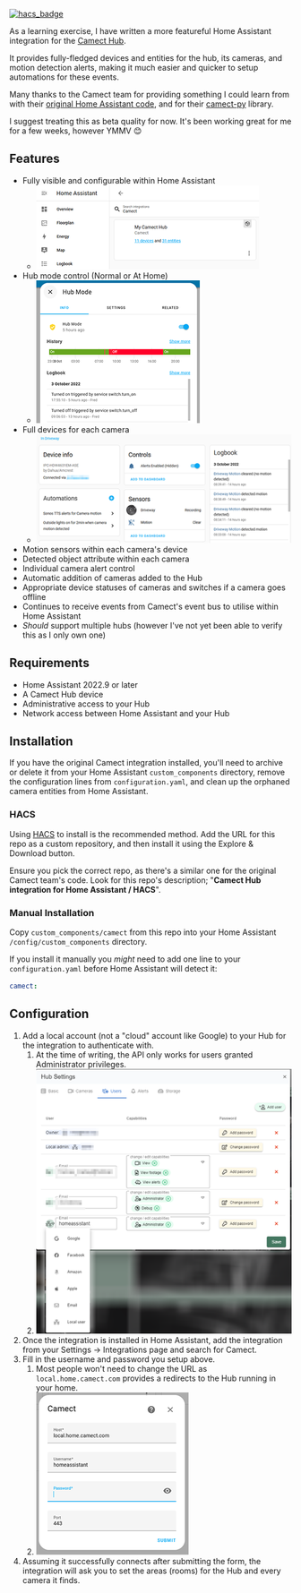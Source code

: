 [![hacs_badge](https://img.shields.io/badge/HACS-Custom-41BDF5.svg?style=for-the-badge)](https://github.com/hacs/integration)

As a learning exercise, I have written a more featureful Home Assistant integration for the [Camect Hub](https://camect.com/).

It provides fully-fledged devices and entities for the hub, its cameras, and motion detection alerts, making it much easier and quicker to setup automations for these events.

Many thanks to the Camect team for providing something I could learn from with their [original Home Assistant code](https://github.com/camect/home-assistant-integration), and for their [camect-py](https://github.com/camect/camect-py) library.

I suggest treating this as beta quality for now. It's been working great for me for a few weeks, however YMMV 😊

## Features ##
- Fully visible and configurable within Home Assistant
  - ![HA Integrations](https://github.com/Fr3d/camect-ha/blob/main/.images/ha_integrations.png?raw=true)
- Hub mode control (Normal or At Home)
  - ![Hub mode](https://github.com/Fr3d/camect-ha/blob/main/.images/ha_hub_mode.png?raw=true)
- Full devices for each camera
  - ![Camera device](https://github.com/Fr3d/camect-ha/blob/main/.images/ha_camera_device.png?raw=true)
- Motion sensors within each camera's device
- Detected object attribute within each camera
- Individual camera alert control
- Automatic addition of cameras added to the Hub
- Appropriate device statuses of cameras and switches if a camera goes offline
- Continues to receive events from Camect's event bus to utilise within Home Assistant
- *Should* support multiple hubs (however I've not yet been able to verify this as I only own one)

## Requirements ##
- Home Assistant 2022.9 or later
- A Camect Hub device
- Administrative access to your Hub
- Network access between Home Assistant and your Hub

## Installation ##
If you have the original Camect integration installed, you'll need to archive or delete it from your Home Assistant `custom_components` directory, remove the configuration lines from `configuration.yaml`, and clean up the orphaned camera entities from Home Assistant.

### HACS ###
Using [HACS](https://hacs.xyz/) to install is the recommended method. Add the URL for this repo as a custom repository, and then install it using the Explore & Download button.

Ensure you pick the correct repo, as there's a similar one for the original Camect team's code. Look for this repo's description; "**Camect Hub integration for Home Assistant / HACS**".

### Manual Installation ###
Copy `custom_components/camect` from this repo into your Home Assistant `/config/custom_components` directory.

If you install it manually you *might* need to add one line to your `configuration.yaml` before Home Assistant will detect it:
```yaml
camect:
```

## Configuration ##

1. Add a local account (not a "cloud" account like Google) to your Hub for the integration to authenticate with.
   1. At the time of writing, the API only works for users granted Administrator privileges.
   2. ![Add local Camect Hub user](https://github.com/Fr3d/camect-ha/blob/main/.images/add_ha_user.png?raw=true)
2. Once the integration is installed in Home Assistant, add the integration from your Settings -> Integrations page and search for Camect.
3. Fill in the username and password you setup above.
   1. Most people won't need to change the URL as `local.home.camect.com` provides a redirects to the Hub running in your home.
   2. ![Camect HA Config](https://github.com/Fr3d/camect-ha/blob/main/.images/ha_configuration.png?raw=true)
4. Assuming it successfully connects after submitting the form, the integration will ask you to set the areas (rooms) for the Hub and every camera it finds.

